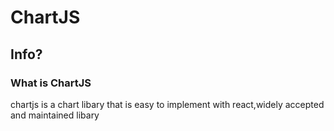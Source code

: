 # ChartJS

## Info?

### What is ChartJS

chartjs is a chart libary that is easy to implement with react,widely accepted and maintained libary
